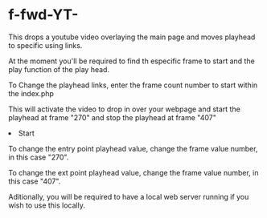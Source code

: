 # f-fwd-YT-
This drops a youtube video overlaying the main page and moves playhead to specific using links.

At the moment you'll be required to find th especific frame to start and the play function of the play head.

To Change the playhead links, enter the frame count number to start within the index.php

This will activate the video to drop in over your webpage and start the playhead at frame "270" and stop the playhead at frame "407"
<a id="start" class="videolink" onclick="LoadVideo(270,407)">   <li>Start</li>  </a>

To change the entry point playhead value, change the frame value number, in this case "270".

To change the ext point playhead value, change the frame value number, in this case "407".


Aditionally, you will be required to have a local web server running if you wish to use this locally.

